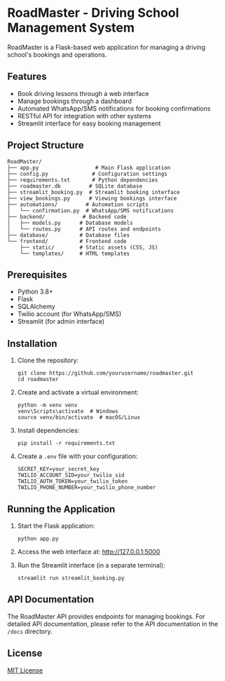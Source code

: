 # RoadMaster - Driving School Management System

RoadMaster is a Flask-based web application for managing a driving school's bookings and operations.

## Features

- Book driving lessons through a web interface
- Manage bookings through a dashboard
- Automated WhatsApp/SMS notifications for booking confirmations
- RESTful API for integration with other systems
- Streamlit interface for easy booking management

## Project Structure

```
RoadMaster/
├── app.py                  # Main Flask application
├── config.py              # Configuration settings
├── requirements.txt       # Python dependencies
├── roadmaster.db         # SQLite database
├── streamlit_booking.py  # Streamlit booking interface
├── view_bookings.py      # Viewing bookings interface
├── automations/         # Automation scripts
│   └── confirmation.py  # WhatsApp/SMS notifications
├── backend/            # Backend code
│   ├── models.py      # Database models
│   └── routes.py      # API routes and endpoints
├── database/          # Database files
└── frontend/          # Frontend code
    ├── static/        # Static assets (CSS, JS)
    └── templates/     # HTML templates
```

## Prerequisites

- Python 3.8+
- Flask
- SQLAlchemy
- Twilio account (for WhatsApp/SMS)
- Streamlit (for admin interface)

## Installation

1. Clone the repository:
   ```
   git clone https://github.com/yourusername/roadmaster.git
   cd roadmaster
   ```

2. Create and activate a virtual environment:
   ```
   python -m venv venv
   venv\Scripts\activate  # Windows
   source venv/bin/activate  # macOS/Linux
   ```

3. Install dependencies:
   ```
   pip install -r requirements.txt
   ```

4. Create a `.env` file with your configuration:
   ```
   SECRET_KEY=your_secret_key
   TWILIO_ACCOUNT_SID=your_twilio_sid
   TWILIO_AUTH_TOKEN=your_twilio_token
   TWILIO_PHONE_NUMBER=your_twilio_phone_number
   ```

## Running the Application

1. Start the Flask application:
   ```
   python app.py
   ```

2. Access the web interface at: http://127.0.0.1:5000

3. Run the Streamlit interface (in a separate terminal):
   ```
   streamlit run streamlit_booking.py
   ```

## API Documentation

The RoadMaster API provides endpoints for managing bookings. For detailed API documentation, please refer to the API documentation in the `/docs` directory.

## License

[MIT License](LICENSE)